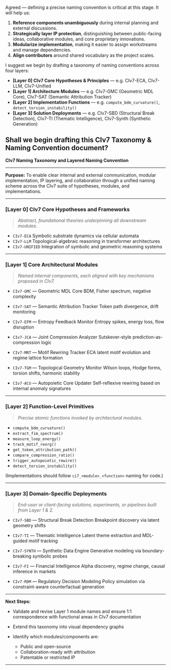 Agreed — defining a precise naming convention is critical at this stage. It will help us:

1. **Reference components unambiguously** during internal planning and external discussions.
2. **Strategically layer IP protection**, distinguishing between public-facing ideas, collaborative modules, and core proprietary innovations.
3. **Modularize implementation**, making it easier to assign workstreams and manage dependencies.
4. **Align contributors** around shared vocabulary as the project scales.

I suggest we begin by drafting a taxonomy of naming conventions across four layers:

* **\[Layer 0] CIv7 Core Hypotheses & Principles** — e.g. CIv7-ECA, CIv7-LLM, CIv7-Unified
* **\[Layer 1] Architecture Modules** — e.g. CIv7-GMC (Geometric MDL Core), CIv7-SAT (Semantic Attribution Tracker)
* **\[Layer 2] Implementation Functions** — e.g. `compute_bdm_curvature()`, `detect_torsion_instability()`
* **\[Layer 3] Solution Deployments** — e.g. CIv7-SBD (Structural Break Detection), CIv7-TI (Thematic Intelligence), CIv7-Synth (Synthetic Generation)

Shall we begin drafting this CIv7 Taxonomy & Naming Convention document?
---
**CIv7 Naming Taxonomy and Layered Naming Convention**

---

**Purpose:**
To enable clear internal and external communication, modular implementation, IP layering, and collaboration through a unified naming scheme across the CIv7 suite of hypotheses, modules, and implementations.

---

### **\[Layer 0] CIv7 Core Hypotheses and Frameworks**

> *Abstract, foundational theories underpinning all downstream modules.*

* `CIv7-ECA`
  Symbolic substrate dynamics via cellular automata
* `CIv7-LLM`
  Topological-algebraic reasoning in transformer architectures
* `CIv7-UNIFIED`
  Integration of symbolic and geometric reasoning systems

---

### **\[Layer 1] Core Architectural Modules**

> *Named internal components, each aligned with key mechanisms proposed in CIv7.*

* `CIv7-GMC` — Geometric MDL Core
  BDM, Fisher spectrum, negative complexity

* `CIv7-SAT` — Semantic Attribution Tracker
  Token path divergence, drift monitoring

* `CIv7-EFM` — Entropy Feedback Monitor
  Entropy spikes, energy loss, flow disruption

* `CIv7-JCA` — Joint Compression Analyzer
  Sutskever-style prediction-as-compression logic

* `CIv7-MRT` — Motif Rewiring Tracker
  ECA latent motif evolution and regime lattice formation

* `CIv7-TGM` — Topological Geometry Monitor
  Wilson loops, Hodge forms, torsion shifts, harmonic stability

* `CIv7-ACU` — Autopoietic Core Updater
  Self-reflexive rewiring based on internal anomaly signatures

---

### **\[Layer 2] Function-Level Primitives**

> *Precise atomic functions invoked by architectural modules.*

* `compute_bdm_curvature()`
* `extract_fim_spectrum()`
* `measure_loop_energy()`
* `track_motif_reorg()`
* `get_token_attribution_path()`
* `compare_compression_ratio()`
* `trigger_autopoietic_rewire()`
* `detect_torsion_instability()`

(Implementations should follow `ci7_<module>_<function>` naming for code.)

---

### **\[Layer 3] Domain-Specific Deployments**

> *End-user or client-facing solutions, experiments, or pipelines built from Layer 1 & 2.*

* `CIv7-SBD` — Structural Break Detection
  Breakpoint discovery via latent geometry shifts

* `CIv7-TI` — Thematic Intelligence
  Latent theme extraction and MDL-guided motif tracking

* `CIv7-SYNTH` — Synthetic Data Engine
  Generative modeling via boundary-breaking symbolic probes

* `CIv7-FI` — Financial Intelligence
  Alpha discovery, regime change, causal inference in markets

* `CIv7-RDM` — Regulatory Decision Modeling
  Policy simulation via constraint-aware counterfactual generation

---

**Next Steps:**

* Validate and revise Layer 1 module names and ensure 1:1 correspondence with functional areas in CIv7 documentation
* Extend this taxonomy into visual dependency graphs
* Identify which modules/components are:

  * Public and open-source
  * Collaboration-ready with attribution
  * Patentable or restricted IP
---
